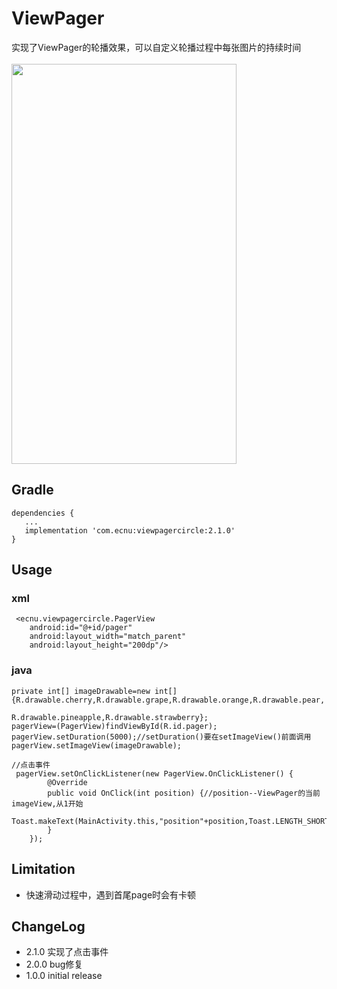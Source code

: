 # ViewPager
实现了ViewPager的轮播效果，可以自定义轮播过程中每张图片的持续时间<br><br>
<img width="360" height="640" src="https://github.com/Anonymitys/ViewPager/raw/master/app/gif_folder/gif.gif" />
## Gradle
    dependencies {
       ...
       implementation 'com.ecnu:viewpagercircle:2.1.0'
    }
## Usage
### xml
     <ecnu.viewpagercircle.PagerView
        android:id="@+id/pager"
        android:layout_width="match_parent"
        android:layout_height="200dp"/>
### java
    private int[] imageDrawable=new int[]{R.drawable.cherry,R.drawable.grape,R.drawable.orange,R.drawable.pear,
                                             R.drawable.pineapple,R.drawable.strawberry};
    pagerView=(PagerView)findViewById(R.id.pager);
    pagerView.setDuration(5000);//setDuration()要在setImageView()前面调用
    pagerView.setImageView(imageDrawable);
    
    //点击事件
     pagerView.setOnClickListener(new PagerView.OnClickListener() {
            @Override
            public void OnClick(int position) {//position--ViewPager的当前imageView,从1开始
                Toast.makeText(MainActivity.this,"position"+position,Toast.LENGTH_SHORT).show();
            }
        });

## Limitation
* 快速滑动过程中，遇到首尾page时会有卡顿
## ChangeLog
* 2.1.0 实现了点击事件
* 2.0.0 bug修复
* 1.0.0 initial release

